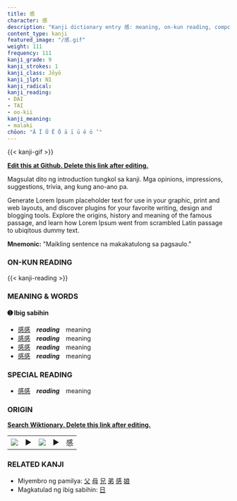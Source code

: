 ```yaml
---
title: 感
character: 感
description: "Kanji dictionary entry 感: meaning, on-kun reading, compounds, origin, related kanji"
content_type: kanji
featured_image: "/感.gif"
weight: 111
frequency: 111
kanji_grade: 9
kanji_strokes: 1
kanji_class: Jōyō
kanji_jlpt: N1
kanji_radical: 
kanji_reading: 
- DAI
- TAI
- oo-kii
kanji_meaning:
- malaki
chōon: "Ā Ī Ū Ē Ō ā ī ū ē ō ’"
---
```

[//]: # (Don't edit the line below. Kanji animated GIF code is automatically generated.)
{{< kanji-gif >}}

[//]: # (Edit below this line.)

**[Edit this at Github. Delete this link after editing.](https://github.com/tim0g/tim/tree/main/content/kanji/感/index.md)**

Magsulat dito ng introduction tungkol sa kanji. Mga opinions, impressions, suggestions, trivia, ang kung ano-ano pa.

Generate Lorem Ipsum placeholder text for use in your graphic, print and web layouts, and discover plugins for your favorite writing, design and blogging tools. Explore the origins, history and meaning of the famous passage, and learn how Lorem Ipsum went from scrambled Latin passage to ubiqitous dummy text.
 
**Mnemonic:** "Maikling sentence na makakatulong sa pagsaulo."

### ON-KUN READING

[//]: # (Don't edit the line below. ON-KUN READING code is automatically generated.)
{{< kanji-reading >}}

### MEANING & WORDS

#### ➊ **Ibig sabihin**
  - [感](../感)[感](../感)　***reading***　meaning
  - [感](../感)[感](../感)　***reading***　meaning
  - [感](../感)[感](../感)　***reading***　meaning
  - [感](../感)[感](../感)　***reading***　meaning

### SPECIAL READING
  - [感](../感)[感](../感)　***reading***　meaning

### ORIGIN

**[Search Wiktionary. Delete this link after editing.](https://wiktionary.org/wiki/感)**
<table class="kanji-table"><tr><td>
<img src="60px-感-bronze.svg.png">
</td><td>▶</td><td>
<img src="60px-感-oracle.svg.png">
</td><td>▶</td>
<td class="kanji-origin">感</td>
</tr></table>

### RELATED KANJI
- Miyembro ng pamilya: [父](../父) [母](../母) [兄](../兄) [弟](../弟) [感](../感) [娘](../娘)
- Magkatulad ng ibig sabihin: [日](../日)
